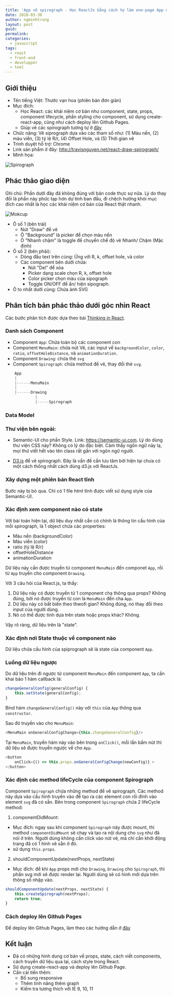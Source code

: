 ```yaml
---
title: 'App vẽ spirograph - Học ReactJs bằng cách tự làm one-page App đơn giản'
date: 2018-03-30
author: ngminhtrung
layout: post
guid: 
permalink: 
categories:
  - javascript
tags:
  - react
  - front-end
  - developper
  - tool
---
```


## Giới thiệu

- Tên tiếng Việt: Thước vạn hoa (phiên bản đơn giản)
- Mục đích: 
    - Học React: các khái niệm cơ bản như component, state, props, component lifecycle, phần styling cho component, sử dụng create-react-app, cũng như cách deploy lên Github Pages. 
    - Giúp vẽ các spirograph tương tự ở [đây](https://kipalog.com/posts/Ve-Spirograph-bang-D3-js)
- Chức năng: Vẽ siprograph dựa vào các tham số như: (1) Màu nền, (2) màu viền, (3) tỷ lệ R/r, (4) Offset Hole, và (5) Thời gian vẽ
- Trình duyệt hỗ trợ: Chrome
- Link sản phẩm ở đây: http://travisnguyen.net/react-draw-spirograph/
- Minh họa:

![Spirograph](../images/PostIMG/2018-03-30-simple-spirograph/illustration.gif)

## Phác thảo giao diện

Ghi chú: Phần dưới đây đã không đúng với bản code thực sự nữa. Lý do thay đổi là phần này phức tạp hơn dự tính ban đầu, đi chệch hướng khỏi mục đích cao nhất là học các khái niệm cơ bản của React thật nhanh. 

![Mokcup](../images/PostIMG/2018-03-30-simple-spirograph/Sipograph.png)

- Ô số 1 (bên trái)
    - Nút "Draw" để vẽ
    - Ô "Background" là picker để chọn màu nền
    - Ô "Nhanh chậm" là toggle để chuyển chế độ vẽ Nhanh/ Chậm (Mặc định)
- Ô số 2 (bên phải):
    - Dòng đầu text trên cùng: Ứng với R, k, offset hole, và color
    - Các component bên dưới chứa:
        - Nút "Del" để xóa 
        - Picker dạng scale chọn R, k, offset hole
        - Color picker chọn màu của sipograph
        - Toggle ON/OFF để ẩn/ hiện sipograph.
- Ô to nhất dưới cùng: Chứa ảnh SVG

## Phân tích bản phác thảo dưới góc nhìn React

Các bước phân tích được dựa theo bài [Thinking in React](https://reactjs.org/docs/thinking-in-react.html).

### Danh sách Component

- Component `App`: Chứa toàn bộ các component con
- Component `MenuMain`: chứa nút Vẽ, các input về `backgroundColor`, `color`, `ratio`, `offsetHoleDistance`, và `animationDuration`. 
- Component `Drawing`: chứa thẻ `svg`
- Component `Spirograph`: chứa method để vẽ, thay đổi thẻ `svg`. 

```js
    App
    |
    |------MenuMain
    |
    |------Drawing
             |
             |-----Spirograph
```

### Data Model

### Thư viện bên ngoài: 

- Semantic-UI cho phần Style. Link: https://semantic-ui.com. Lý do dùng thư viện CSS này? Không có lý do đặc biệt. Cảm thấy ngôn ngữ này lạ, mọi thứ viết hết vào tên class rất gần với ngôn ngữ người. 

- [D3.js](https://d3js.org/) để vẽ spirograph. Đây là vấn đề cần lưu tâm bởi hiện tại chưa có một cách thống nhất cách dùng d3.js với ReactJs. 

### Xây dựng một phiên bản React tĩnh

Bước này bị bỏ qua. Chỉ có 1 file html tĩnh được viết sử dụng style của Semantic-UI. 

### Xác định xem component nào có state

Với bài toán hiện tại, dữ liệu duy nhất cần có chính là thông tin cấu hình của mỗi spirograph, là 1 object chứa các properties:
- Màu nền (backgroundColor)
- Màu viền (color)
- ratio (tỷ lệ R/r)
- offsetHoleDistance
- animationDuration

Dữ liệu này cần được truyền từ component `MenuMain` đến componet `App`, rồi từ `App` truyền cho component `Drawing`. 

Với 3 câu hỏi của React.js, ta thấy:
1. Dữ liệu này có được truyền từ 1 component cha thông qua props? Không đúng, bởi nó được truyền từ con là `MenuMain` đến cha `App`. 
2. Dữ liệu này có bất biến theo thwofi gian? Không đúng, nó thay đổi theo input của người dùng. 
3. Nó có thể được tính dựa trên state hoặc props khác? Không.

Vậy rõ ràng, dữ liệu trên là "state". 

### Xác định nơi State thuộc về component nào

Dữ liệu chứa cấu hình của spiprograph sẽ là state của component `App`. 

### Luồng dữ liệu ngược

Do dữ liệu trên đi ngược từ component `MenuMain` đến component `App`, ta cần khai báo 1 hàm callback là:

```js
changeGeneralConfig(generalConfig) {
    this.setState(generalConfig);
}
```

Bind hàm `changeGeneralConfig()` này với `this` của `App` thông qua `constructor`.

Sau đó truyền vào cho `MenuMain`:
```js
<MenuMain onGeneralConfigChange={this.changeGeneralConfig}/>
```
Tại `MenuMain`, truyền hàm này vào bên trong `onClick()`, mỗi lần bấm nút thì dữ liệu sẽ được truyền ngược về cho `App`. 

```js
<button
    onClick={() => this.props.onGeneralConfigChange(newConfig)} >
</button>
```

### Xác định các method lifeCycle của component Spirograph

Component `Spirograph` chứa những method để vẽ spirograph. Các method này dựa vào cấu hình truyền vào để tạo ra các element con rồi đính vào element `svg` đã có sẵn. Bên trong component `Spirograph` chứa 2 lifeCycle method:

1. componentDidMount:
- Mục đích: ngay sau khi component `Spirograph` này được mount, thì method `componentDidMount` sẽ chạy và tạo ra nội dung cho `svg` như đã nói ở trên. Người dùng không cần click vào nút vẽ, mà chỉ cần khởi động trang đã có 1 hình vẽ sẵn ở đó. 
- sử dụng `this.props`.

2. shouldComponentUpdate(nextProps, nextState)
- Mục đích: để khi `App` props mới cho `Drawing`, `Drawing` cho `Spirograph`, thì phần svg mới sẽ được render lại. Người dùng sẽ có hình mới dựa trên thông số nhập vào. 

```js
shouldComponentUpdate(nextProps, nextState) {
    this.createSpirograph(nextProps);
    return true;
}
```
### Cách deploy lên Github Pages

Để deploy lên Github Pages, làm theo các hướng dẫn ở [đây](https://github.com/facebook/create-react-app/blob/master/packages/react-scripts/template/README.md#github-pages)

## Kết luận

- Đã có những hình dung cơ bản về props, state, cách viết components, cách truyền dữ liệu qua lại, cách style trong React.
- Sử dụng create-react-app và deploy lên Github Page.
- Cần cải tiến thêm:
    - Bổ sung responsive
    - Thêm tính năng thêm graph
    - Kiểm tra tương thích với IE 9, 10, 11